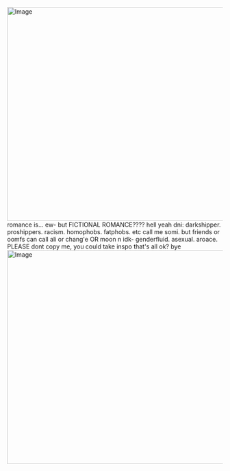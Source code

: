 <img width="1500" height="500" alt="Image" src="https://github.com/user-attachments/assets/affbd77b-ac49-4a88-b69e-c67b4a26c6bc" />
                                  romance is... ew- but FICTIONAL ROMANCE???? hell yeah
                            dni: darkshipper. proshippers. racism. homophobs. fatphobs. etc                                                             call me somi. but friends or oomfs can call ali or chang'e OR moon n idk-                                                          genderfluid. asexual. aroace. PLEASE dont copy me, you could take inspo                                                                                    that's all ok? bye
<img width="1500" height="500" alt="Image" src="https://github.com/user-attachments/assets/c90cc407-fe8b-48e8-ad3d-f46cdb6a3c3f" />
